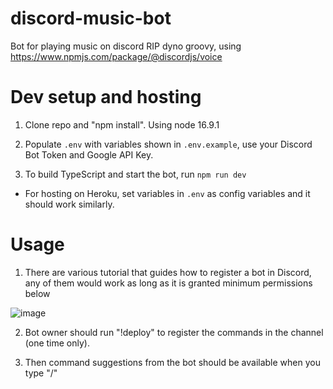 # discord-music-bot

Bot for playing music on discord RIP dyno groovy, using https://www.npmjs.com/package/@discordjs/voice

# Dev setup and hosting

1. Clone repo and "npm install". Using node 16.9.1

2. Populate `.env` with variables shown in `.env.example`, use your Discord Bot Token and Google API Key. 

3. To build TypeScript and start the bot, run `npm run dev`

* For hosting on Heroku, set variables in `.env` as config variables and it should work similarly.

# Usage

1. There are various tutorial that guides how to register a bot in Discord, any of them would work as long as it is granted minimum permissions below

![image](https://user-images.githubusercontent.com/45516852/134271098-54c2095c-9875-4316-ace3-db2ff704fe63.png)

2. Bot owner should run "!deploy" to register the commands in the channel (one time only).

3. Then command suggestions from the bot should be available when you type "/"
